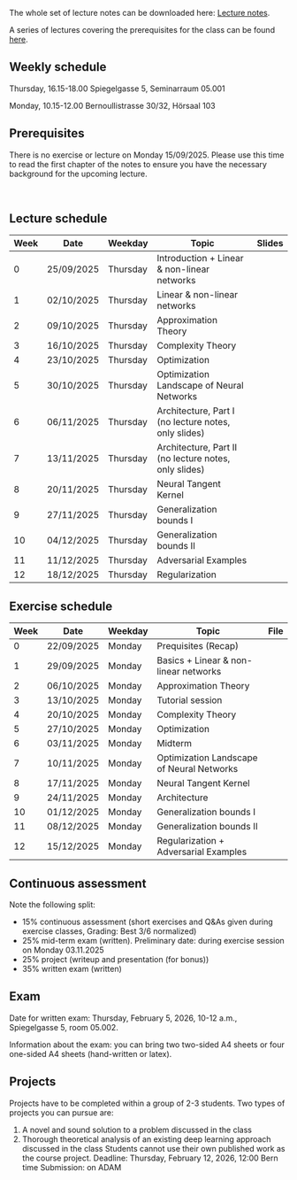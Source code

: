 The whole set of lecture notes can be downloaded here: [Lecture notes](notes/lecture_notes.pdf).

A series of lectures covering the prerequisites for the class can be found [here](https://www.youtube.com/watch?v=Cz1sCRX5tek&list=PLvs1S8_6mIiW4ZXRHlHlLDPACSmdUPnZ9).

## Weekly schedule
Thursday, 16.15-18.00 
Spiegelgasse 5, Seminarraum 05.001

Monday, 10.15-12.00 
Bernoullistrasse 30/32, Hörsaal 103


## Prerequisites
There is no exercise or lecture on Monday 15/09/2025. Please use this time to read the first chapter of the notes to ensure you have the necessary background for the upcoming lecture.


&nbsp;

## Lecture schedule

| Week    | Date       | Weekday | Topic                                            | Slides                                   |
|---------|------------|---------|--------------------------------------------------|------------------------------------------|
| 0       | 25/09/2025 | Thursday| Introduction + Linear & non-linear networks      ||
| 1       | 02/10/2025 | Thursday| Linear & non-linear networks                     ||               
| 2       | 09/10/2025 | Thursday| Approximation Theory                             ||           
| 3       | 16/10/2025 | Thursday| Complexity Theory                                ||           
| 4       | 23/10/2025 | Thursday| Optimization                                     ||           
| 5       | 30/10/2025 | Thursday| Optimization Landscape of Neural Networks        ||          
| 6       | 06/11/2025 | Thursday| Architecture, Part I (no lecture notes, only slides)   | |           
| 7       | 13/11/2025 | Thursday| Architecture, Part II (no lecture notes, only slides)  | |           
| 8       | 20/11/2025 | Thursday| Neural Tangent Kernel                            ||           
| 9       | 27/11/2025 | Thursday| Generalization bounds I                          ||           
| 10      | 04/12/2025 | Thursday| Generalization bounds II                         | |           
| 11      | 11/12/2025 | Thursday| Adversarial Examples                             ||           
| 12      | 18/12/2025 | Thursday| Regularization                                   ||           
       

## Exercise schedule

| Week     | Date       | Weekday | Topic                                            | File                                                   |
|----------|------------|---------|--------------------------------------------------|--------------------------------------------------------|
| 0        | 22/09/2025 | Monday| Prequisites (Recap)                              ||
| 1        | 29/09/2025 | Monday| Basics + Linear & non-linear networks            ||           
| 2        | 06/10/2025 | Monday  | Approximation Theory                             ||           
| 3        | 13/10/2025 | Monday  | Tutorial session                                 ||           
| 4        | 20/10/2025 | Monday  | Complexity Theory                                ||           
| 5        | 27/10/2025 | Monday  | Optimization                                     ||          
| 6        | 03/11/2025 | Monday  | Midterm                                      |     |           
| 7        | 10/11/2025 | Monday| Optimization Landscape of Neural Networks   ||         
| 8        | 17/11/2025 | Monday  | Neural Tangent Kernel                       ||           
| 9        | 24/11/2025 | Monday  | Architecture                       ||           
| 10       | 01/12/2025 | Monday  | Generalization bounds I                    ||           
| 11       | 08/12/2025 | Monday  | Generalization bounds II                         ||           
| 12       | 15/12/2025 | Monday| Regularization + Adversarial Examples     ||           


## Continuous assessment

Note the following split:
- 15% continuous assessment (short exercises and Q&As given during exercise classes, Grading: Best 3/6 normalized)
- 25% mid-term exam (written). Preliminary date: during exercise session on Monday 03.11.2025
- 25% project (writeup and presentation (for bonus))
- 35% written exam (written)



## Exam
Date for written exam: Thursday, February 5, 2026, 10-12 a.m., Spiegelgasse 5, room 05.002.

Information about the exam: you can bring two two-sided A4 sheets or four one-sided A4 sheets (hand-written or latex).


## Projects
Projects have to be completed within a group of 2-3 students. Two types of projects you can pursue are:
1) A novel and sound solution to a problem discussed in the class
2) Thorough theoretical analysis of an existing deep learning approach discussed in the class
Students cannot use their own published work as the course project.
Deadline: Thursday, February 12, 2026, 12:00 Bern time
Submission: on ADAM
